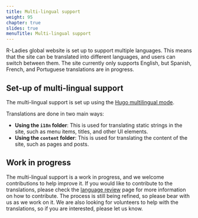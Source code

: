 ```yaml
---
title: Multi-lingual support
weight: 95
chapter: true
slides: true
menuTitle: Multi-lingual support
---
```


R-Ladies global website is set up to support multiple languages.
This means that the site can be translated into different languages, and users can switch between them.
The site currently only supports English, but Spanish, French, and Portuguese translations are in progress.

## Set-up of multi-lingual support

The multi-lingual support is set up using the [Hugo multilingual mode](https://gohugo.io/content-management/multilingual/).

Translations are done in two main ways:

- **Using the `i18n` folder**: This is used for translating static strings in the site, such as menu items, titles, and other UI elements.
- **Using the `content` folder**: This is used for translating the content of the site, such as pages and posts.

## Work in progress

The multi-lingual support is a work in progress, and we welcome contributions to help improve it.
If you would like to contribute to the translations, please check the [language review](review/) page for more information on how to contribute.
The process is still being refined, so please bear with us as we work on it.
We are also looking for volunteers to help with the translations, so if you are interested, please let us know.

